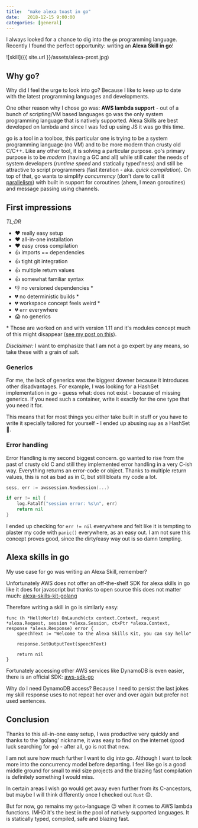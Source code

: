 ```yaml
---
title:  "make alexa toast in go"
date:   2018-12-15 9:00:00
categories: [general]
---
```


I always looked for a chance to dig into the `go` programming language. Recently I found the perfect opportunity: writing an **Alexa Skill in go**!

![skill]({{ site.url }}/assets/alexa-prost.jpg)


## Why go?

Why did I feel the urge to look into go? Because I like to keep up to date with the latest programming languages and developments.

One other reason why I chose go was: **AWS lambda support** - out of a bunch of scripting/VM based languages go was the only system programming language that is natively supported. Alexa Skills are best developed on lambda and since I was fed up using JS it was go this time.

go is a tool in a toolbox, this particular one is trying to be a system programming language (no VM) and to be more modern than crusty old C/C++. 
Like any other tool, it is solving a particular purpose. go's primary purpose is to be *modern* (having a GC and all) while still cater the needs of system developers (*runtime speed* and statically typed'ness) and still be attractive to script programmers (fast iteration - aka. *quick compilation*). On top of that, go wants to simplify *concurrency* (don't dare to call it [parallelism](https://www.youtube.com/watch?v=cN_DpYBzKso)) with built in support for coroutines (ahem, I mean goroutines) and message passing using channels.

## First impressions

*TL;DR*

* ❤️ really easy setup
* ❤️ all-in-one installation
* ❤️ easy cross compilation
* 👍 imports == dependencies
* 👍 tight git integration
* 👍 multiple return values
* 👍 somewhat familiar syntax
* 👎 no versioned dependencies *
* 💔 no deterministic builds *
* 💔 workspace concept feels weird *
* 💔 `err` everywhere
* 😱 no generics

\* Those are worked on and with version 1.11 and it's modules concept much of this might disappear ([see my post on this](https://blog.extrawurst.org/general/2018/12/05/go-and-gitlab-ci.html)).

*Disclaimer:* I want to emphasize that I am not a go expert by any means, so take these with a grain of salt.

### Generics 

For me, the lack of generics was the biggest downer because it introduces other disadvantages. For example, I was looking for a HashSet implementation in go - guess what: does not exist - because of missing generics. If you need such a container, write it exactly for the one type that you need it for.

This means that for most things you either take built in stuff or you have to write it specially tailored for yourself - I ended up abusing `map` as a HashSet 🙈.

### Error handling

Error Handling is my second biggest concern. go wanted to rise from the past of crusty old C and still they implemented error handling in a very C-ish way. Everything returns an error-code or object. Thanks to multiple return values, this is not as bad as in C, but still bloats my code a lot. 

```go
sess, err := awssession.NewSession(...)

if err != nil {
    log.Fatalf("session error: %s\n", err)
    return nil
}
```

I ended up checking for `err != nil` everywhere and felt like it is tempting to plaster my code with `panic()` everywhere, as an easy out. I am not sure this concept proves good, since the dirty/easy way out is so damn tempting.

## Alexa skills in go

My use case for go was writing an Alexa Skill, remember?

Unfortunately AWS does not offer an off-the-shelf SDK for alexa skills in go like it does for javascript but thanks to open source this does not matter much: [alexa-skills-kit-golang](https://github.com/ericdaugherty/alexa-skills-kit-golang)

Therefore writing a skill in go is similarly easy: 
```
func (h *HelloWorld) OnLaunch(ctx context.Context, request *alexa.Request, session *alexa.Session, ctxPtr *alexa.Context, response *alexa.Response) error {
	speechText := "Welcome to the Alexa Skills Kit, you can say hello"

	response.SetOutputText(speechText)

	return nil
}
```

Fortunately accessing other AWS services like DynamoDB is even easier, there is an official SDK: [aws-sdk-go](https://github.com/aws/aws-sdk-go)

Why do I need DynamoDB access? Because I need to persist the last jokes my skill response uses to not repeat her over and over again but prefer not used sentences.

## Conclusion

Thanks to this all-in-one easy setup, I was productive very quickly and thanks to the 'golang' nickname, it was easy to find on the internet (good luck searching for `go`) - after all, go is not that new.

I am not sure how much further I want to dig into go. Although I want to look more into the concurrency model before departing. I feel like go is a good middle ground for small to mid size projects and the blazing fast compilation is definitely something I would miss. 

In certain areas I wish go would get away even further from its C-ancestors, but maybe I will think differently once I checked out `Rust` 😊.

But for now, go remains my `goto`-language 😉 when it comes to AWS lambda functions. IMHO it's the best in the pool of natively supported languages. It is statically typed, compiled, safe and blazing fast.